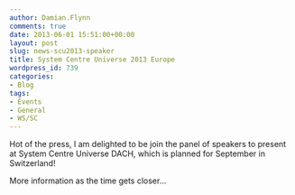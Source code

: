 ```yaml
---
author: Damian.Flynn
comments: true
date: 2013-06-01 15:51:00+00:00
layout: post
slug: news-scu2013-speaker
title: System Centre Universe 2013 Europe
wordpress_id: 739
categories:
- Blog
tags:
- Events
- General
- WS/SC
---
```


Hot of the press, I am delighted to be join the panel of speakers to present at System Centre Universe DACH, which is planned for September in Switzerland! 

More information as the time gets closer…
